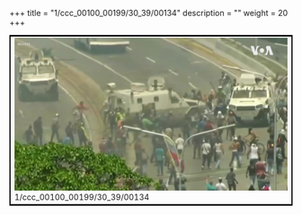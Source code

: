 +++
title = "1/ccc_00100_00199/30_39/00134"
description = ""
weight = 20
+++

<table style="border:2px solid black;max-width:800px;max-height:800px;" 
><tr><td>
<img class="center-fit-jpg"
src="/jpg_/aaa_20190430_NxaOmWaI8sI_00133.jpg">
1/ccc_00100_00199/30_39/00134
</img></td></tr></table>
